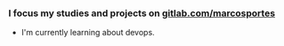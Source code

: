 
### I focus my studies and projects on [gitlab.com/marcosportes](https://gitlab.com/marcosportes)

- I'm currently learning about devops.
